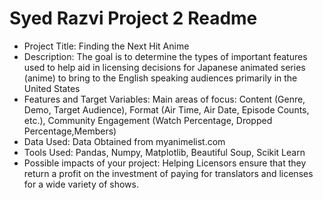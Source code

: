 # Syed Razvi Project 2 Readme

- Project Title: Finding the Next Hit Anime
- Description: The goal is to determine the types of important features used to help aid in licensing decisions for Japanese animated series (anime) to bring to the English speaking audiences primarily in the United States
- Features and Target Variables: Main areas of focus: Content (Genre, Demo, Target Audience), Format (Air Time, Air Date, Episode Counts, etc.), Community Engagement (Watch Percentage, Dropped Percentage,Members)
- Data Used: Data Obtained from myanimelist.com
- Tools Used: Pandas, Numpy, Matplotlib, Beautiful Soup, Scikit Learn
- Possible impacts of your project: Helping Licensors ensure that they return a profit on the investment of paying for translators and licenses for a wide variety of shows.